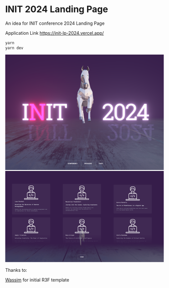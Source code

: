 # INIT 2024 Landing Page

An idea for INIT conference 2024 Landing Page

Application Link https://init-lp-2024.vercel.app/

```
yarn
yarn dev
```

![home_img.png](home_img.png)
![speakers_img.png](speakers_img.png)

Thanks to:

[Wassim](https://github.com/wass08) for initial R3F template